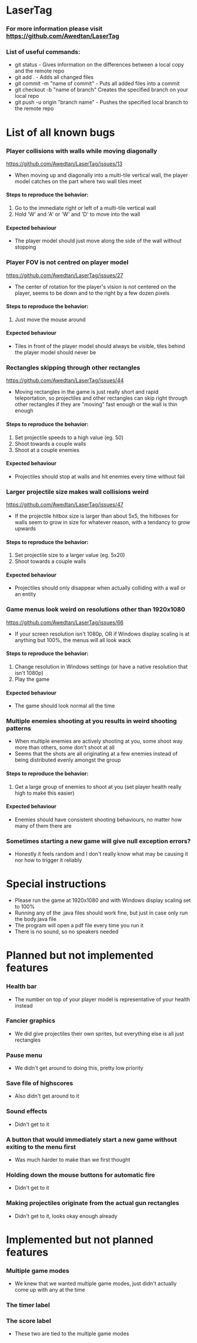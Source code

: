 # LaserTag
### For more information please visit https://github.com/Awedtan/LaserTag
### List of useful commands:
- git status - Gives information on the differences between a local copy and the remote repo
- git add . - Adds all changed files
- git commit -m "name of commit" - Puts all added files into a commit
- git checkout -b "name of branch" Creates the specified branch on your local repo
- git push -u origin "branch name" - Pushes the specified local branch to the remote repo


# List of all known bugs
### Player collisions with walls while moving diagonally
https://github.com/Awedtan/LaserTag/issues/13
- When moving up and diagonally into a multi-tile vertical wall, the player model catches on the part where two wall tiles meet

#### Steps to reproduce the behavior:
1. Go to the immediate right or left of a multi-tile vertical wall
2. Hold 'W' and 'A' or 'W' and 'D' to move into the wall

#### Expected behaviour
- The player model should just move along the side of the wall without stopping


### Player FOV is not centred on player model
https://github.com/Awedtan/LaserTag/issues/27
- The center of rotation for the player's vision is not centered on the player, seems to be down and to the right by a few dozen pixels

#### Steps to reproduce the behavior:
1. Just move the mouse around

#### Expected behaviour
- Tiles in front of the player model should always be visible, tiles behind the player model should never be


### Rectangles skipping through other rectangles
https://github.com/Awedtan/LaserTag/issues/44
- Moving rectangles in the game is just really short and rapid teleportation, so projectiles and other rectangles can skip right through other rectangles if they are "moving" fast enough or the wall is thin enough

#### Steps to reproduce the behavior:
1. Set projectile speeds to a high value (eg. 50)
2. Shoot towards a couple walls
3. Shoot at a couple enemies

#### Expected behaviour
- Projectiles should stop at walls and hit enemies every time without fail


### Larger projectile size makes wall collisions weird
https://github.com/Awedtan/LaserTag/issues/47
- If the projectile hitbox size is larger than about 5x5, the hitboxes for walls seem to grow in size for whatever reason, with a tendancy to grow upwards

#### Steps to reproduce the behavior:
1. Set projectile size to a larger value (eg. 5x20)
2. Shoot towards a couple walls

#### Expected behaviour
- Projectiles should only disappear when actually colliding with a wall or an entity


### Game menus look weird on resolutions other than 1920x1080
https://github.com/Awedtan/LaserTag/issues/66
- If your screen resolution isn't 1080p, OR if Windows display scaling is at anything but 100%, the menus will all look wack

#### Steps to reproduce the behavior:
1. Change resolution in Windows settings (or have a native resolution that isn't 1080p)
2. Play the game

#### Expected behaviour
- The game should look normal all the time


### Multiple enemies shooting at you results in weird shooting patterns
- When multiple enemies are actively shooting at you, some shoot way more than others, some don't shoot at all
- Seems that the shots are all originating at a few enemies instead of being distributed evenly amongst the group

#### Steps to reproduce the behavior:
1. Get a large group of enemies to shoot at you (set player health really high to make this easier)

#### Expected behaviour
- Enemies should have consistent shooting behaviours, no matter how many of them there are


### Sometimes starting a new game will give null exception errors?
- Honestly it feels random and I don't really know what may be causing it nor how to trigger it reliably


# Special instructions
- Please run the game at 1920x1080 and with Windows display scaling set to 100%
- Running any of the .java files should work fine, but just in case only run the body.java file
- The program will open a pdf file every time you run it
- There is no sound, so no speakers needed


# Planned but not implemented features
### Health bar
- The number on top of your player model is representative of your health instead

### Fancier graphics
- We did give projectiles their own sprites, but everything else is all just rectangles

### Pause menu
- We didn't get around to doing this, pretty low priority

### Save file of highscores
- Also didn't get around to it

### Sound effects
- Didn't get to it

### A button that would immediately start a new game without exiting to the menu first
- Was much harder to make than we first thought

### Holding down the mouse buttons for automatic fire
- Didn't get to it

### Making projectiles originate from the actual gun rectangles
- Didn't get to it, looks okay enough already

# Implemented but not planned features
### Multiple game modes
- We knew that we wanted multiple game modes, just didn't actually come up with any at the time
### The timer label
### The score label
- These two are tied to the multiple game modes
